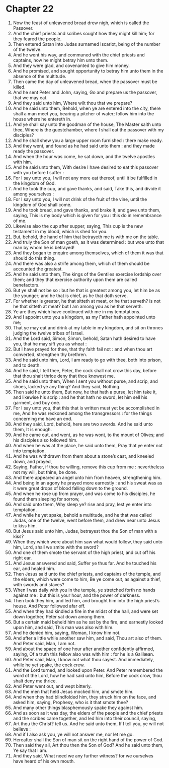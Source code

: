 # Chapter 22

1. Now the feast of unleavened bread drew nigh, which is called the Passover.
2. And the chief priests and scribes sought how they might kill him; for they feared the people.
3. Then entered Satan into Judas surnamed Iscariot, being of the number of the twelve.
4. And he went his way, and communed with the chief priests and captains, how he might betray him unto them.
5. And they were glad, and covenanted to give him money.
6. And he promised, and sought opportunity to betray him unto them in the absence of the multitude.
7. Then came the day of unleavened bread, when the passover must be killed.
8. And he sent Peter and John, saying, Go and prepare us the passover, that we may eat.
9. And they said unto him, Where wilt thou that we prepare?
10. And he said unto them, Behold, when ye are entered into the city, there shall a man meet you, bearing a pitcher of water; follow him into the house where he entereth in.
11. And ye shall say unto the goodman of the house, The Master saith unto thee, Where is the guestchamber, where I shall eat the passover with my disciples?
12. And he shall shew you a large upper room furnished : there make ready.
13. And they went, and found as he had said unto them : and they made ready the passover.
14. And when the hour was come, he sat down, and the twelve apostles with him.
15. And he said unto them, With desire I have desired to eat this passover with you before I suffer :
16. For I say unto you, I will not any more eat thereof, until it be fulfilled in the kingdom of God.
17. And he took the cup, and gave thanks, and said, Take this, and divide it among yourselves :
18. For I say unto you, I will not drink of the fruit of the vine, until the kingdom of God shall come.
19. And he took bread, and gave thanks, and brake it, and gave unto them, saying, This is my body which is given for you : this do in remembrance of me.
20. Likewise also the cup after supper, saying, This cup is the new testament in my blood, which is shed for you.
21. But, behold, the hand of him that betrayeth me is with me on the table.
22. And truly the Son of man goeth, as it was determined : but woe unto that man by whom he is betrayed!
23. And they began to enquire among themselves, which of them it was that should do this thing.
24. And there was also a strife among them, which of them should be accounted the greatest.
25. And he said unto them, The kings of the Gentiles exercise lordship over them; and they that exercise authority upon them are called benefactors.
26. But ye shall not be so : but he that is greatest among you, let him be as the younger; and he that is chief, as he that doth serve.
27. For whether is greater, he that sitteth at meat, or he that serveth? is not he that sitteth at meat? but I am among you as he that serveth.
28. Ye are they which have continued with me in my temptations.
29. And I appoint unto you a kingdom, as my Father hath appointed unto me;
30. That ye may eat and drink at my table in my kingdom, and sit on thrones judging the twelve tribes of Israel.
31. And the Lord said, Simon, Simon, behold, Satan hath desired to have you, that he may sift you as wheat :
32. But I have prayed for thee, that thy faith fail not : and when thou art converted, strengthen thy brethren.
33. And he said unto him, Lord, I am ready to go with thee, both into prison, and to death.
34. And he said, I tell thee, Peter, the cock shall not crow this day, before that thou shalt thrice deny that thou knowest me.
35. And he said unto them, When I sent you without purse, and scrip, and shoes, lacked ye any thing? And they said, Nothing.
36. Then said he unto them, But now, he that hath a purse, let him take it, and likewise his scrip : and he that hath no sword, let him sell his garment, and buy one.
37. For I say unto you, that this that is written must yet be accomplished in me, And he was reckoned among the transgressors : for the things concerning me have an end.
38. And they said, Lord, behold, here are two swords. And he said unto them, It is enough.
39. And he came out, and went, as he was wont, to the mount of Olives; and his disciples also followed him.
40. And when he was at the place, he said unto them, Pray that ye enter not into temptation.
41. And he was withdrawn from them about a stone’s cast, and kneeled down, and prayed,
42. Saying, Father, if thou be willing, remove this cup from me : nevertheless not my will, but thine, be done.
43. And there appeared an angel unto him from heaven, strengthening him.
44. And being in an agony he prayed more earnestly : and his sweat was as it were great drops of blood falling down to the ground.
45. And when he rose up from prayer, and was come to his disciples, he found them sleeping for sorrow,
46. And said unto them, Why sleep ye? rise and pray, lest ye enter into temptation.
47. And while he yet spake, behold a multitude, and he that was called Judas, one of the twelve, went before them, and drew near unto Jesus to kiss him.
48. But Jesus said unto him, Judas, betrayest thou the Son of man with a kiss?
49. When they which were about him saw what would follow, they said unto him, Lord, shall we smite with the sword?
50. And one of them smote the servant of the high priest, and cut off his right ear.
51. And Jesus answered and said, Suffer ye thus far. And he touched his ear, and healed him.
52. Then Jesus said unto the chief priests, and captains of the temple, and the elders, which were come to him, Be ye come out, as against a thief, with swords and staves?
53. When I was daily with you in the temple, ye stretched forth no hands against me : but this is your hour, and the power of darkness.
54. Then took they him, and led him, and brought him into the high priest’s house. And Peter followed afar off.
55. And when they had kindled a fire in the midst of the hall, and were set down together, Peter sat down among them.
56. But a certain maid beheld him as he sat by the fire, and earnestly looked upon him, and said, This man was also with him.
57. And he denied him, saying, Woman, I know him not.
58. And after a little while another saw him, and said, Thou art also of them. And Peter said, Man, I am not.
59. And about the space of one hour after another confidently affirmed, saying, Of a truth this fellow also was with him : for he is a Galilæan.
60. And Peter said, Man, I know not what thou sayest. And immediately, while he yet spake, the cock crew.
61. And the Lord turned, and looked upon Peter. And Peter remembered the word of the Lord, how he had said unto him, Before the cock crow, thou shalt deny me thrice.
62. And Peter went out, and wept bitterly.
63. And the men that held Jesus mocked him, and smote him.
64. And when they had blindfolded him, they struck him on the face, and asked him, saying, Prophesy, who is it that smote thee?
65. And many other things blasphemously spake they against him.
66. And as soon as it was day, the elders of the people and the chief priests and the scribes came together, and led him into their council, saying,
67. Art thou the Christ? tell us. And he said unto them, If I tell you, ye will not believe :
68. And if I also ask you, ye will not answer me, nor let me go.
69. Hereafter shall the Son of man sit on the right hand of the power of God.
70. Then said they all, Art thou then the Son of God? And he said unto them, Ye say that I am.
71. And they said, What need we any further witness? for we ourselves have heard of his own mouth.

